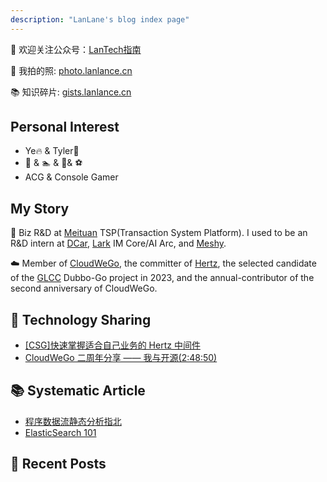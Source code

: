 ```yaml
---
description: "LanLane's blog index page"
---
```


👏 欢迎关注公众号：[LanTech指南](https://raw.githubusercontent.com/L2ncE/images/main/PicGo/qrcode_for_gh_8805cf7b8d90_258.jpg)

📸 我拍的照: [photo.lanlance.cn](https://photo.lanlance.cn/)

📚 知识碎片: [gists.lanlance.cn](https://gists.lanlance.cn/)

## Personal Interest
- Ye🔥 & Tyler🎵
- 🎾 & 🏊 & 🏃‍& ⚽️  
- ACG & Console Gamer
## My Story
🎨 Biz R&D at [Meituan](https://www.meituan.com/) TSP(Transaction System Platform). I used to be an R&D intern at [DCar](https://www.dongchedi.com/), [Lark](https://www.larksuite.com/) IM Core/AI Arc, and [Meshy](https://www.meshy.ai).

☁️ Member of [CloudWeGo](https://www.cloudwego.io/), the committer of [Hertz](https://github.com/cloudwego/hertz), the selected candidate of the [GLCC](https://www.gitlink.org.cn/glcc/projects) Dubbo-Go project in 2023, and the annual-contributor of the second anniversary of CloudWeGo.
## 🤖 Technology Sharing

- [[CSG]快速掌握适合自己业务的 Hertz 中间件](https://meetings.feishu.cn/s/1j1gs6udypv5w?src_type=3)
- [CloudWeGo 二周年分享 —— 我与开源(2:48:50)](https://juejin.cn/live/cloudwegoyear2)

## 📚 Systematic Article

- [程序数据流静态分析指北](https://gists.lanlance.cn/cssys/data-flow-analysis)
- [ElasticSearch 101](https://gists.lanlance.cn/cssys/es-101)

## 🧚️ Recent Posts
